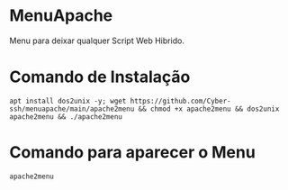 
# MenuApache
Menu para deixar qualquer Script Web Hibrido.

# Comando de Instalação
````
apt install dos2unix -y; wget https://github.com/Cyber-ssh/menuapache/main/apache2menu && chmod +x apache2menu && dos2unix apache2menu && ./apache2menu
````

# Comando para aparecer o Menu
````
apache2menu




